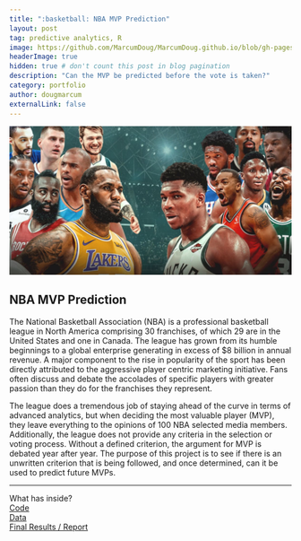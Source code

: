```yaml
---
title: ":basketball: NBA MVP Prediction"
layout: post
tag: predictive analytics, R
image: https://github.com/MarcumDoug/MarcumDoug.github.io/blob/gh-pages/assets/images/mvp.jpg
headerImage: true
hidden: true # don't count this post in blog pagination
description: "Can the MVP be predicted before the vote is taken?"
category: portfolio
author: dougmarcum
externalLink: false
---
```


![Screenshot](https://github.com/MarcumDoug/MarcumDoug.github.io/blob/gh-pages/assets/images/mvp.jpg)

## NBA MVP Prediction  
The National Basketball Association (NBA) is a professional basketball league in North America comprising 30 franchises, of which 29 are in the United States and one in Canada. 
The league has grown from its humble beginnings to a global enterprise generating in excess of $8 billion in annual revenue. 
A major component to the rise in popularity of the sport has been directly attributed to the aggressive player centric marketing initiative. 
Fans often discuss and debate the accolades of specific players with greater passion than they do for the franchises they represent.  

The league does a tremendous job of staying ahead of the curve in terms of advanced analytics, but when deciding the most valuable player (MVP), they leave everything to the opinions of 100 NBA selected media members. 
Additionally, the league does not provide any criteria in the selection or voting process. Without a defined criterion, the argument for MVP is debated year after year. 
The purpose of this project is to see if there is an unwritten criterion that is being followed, and once determined, can it be used to predict future MVPs. 

---

What has inside?  
[Code](https://github.com/MarcumDoug/NBA_MVP_Prediction/tree/main/Code)  
[Data](https://github.com/MarcumDoug/NBA_MVP_Prediction/tree/main/Data)  
[Final Results / Report](https://github.com/MarcumDoug/NBA_MVP_Prediction/tree/main/Report)

